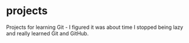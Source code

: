 # projects
Projects for learning Git - I figured it was about time I stopped being lazy and really learned Git and GitHub. 
